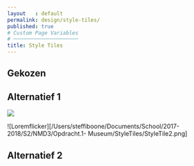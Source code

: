 ```yaml
---
layout   : default
permalink: design/style-tiles/
published: true
# Custom Page Variables
# ─────────────────────
title: Style Tiles
---
```


Gekozen
-------

Alternatief 1
-------------

<img src='/Users/steffiboone/Documents/School/2017-2018/S2/NMD3/Opdracht.1- Museum/StyleTiles/StyleTile2.png'>

![Loremflicker][/Users/steffiboone/Documents/School/2017-2018/S2/NMD3/Opdracht.1- Museum/StyleTiles/StyleTile2.png]

Alternatief 2
-------------



